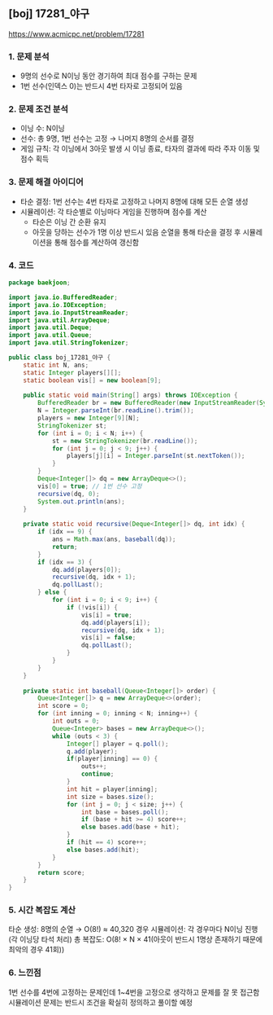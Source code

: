 ## [boj] 17281_야구
https://www.acmicpc.net/problem/17281

### 1. 문제 분석 
- 9명의 선수로 N이닝 동안 경기하여 최대 점수를 구하는 문제
- 1번 선수(인덱스 0)는 반드시 4번 타자로 고정되어 있음

### 2. 문제 조건 분석
- 이닝 수: N이닝
- 선수: 총 9명, 1번 선수는 고정 → 나머지 8명의 순서를 결정
- 게임 규칙: 각 이닝에서 3아웃 발생 시 이닝 종료, 타자의 결과에 따라 주자 이동 및 점수 획득

### 3. 문제 해결 아이디어
- 타순 결정: 1번 선수는 4번 타자로 고정하고 나머지 8명에 대해 모든 순열 생성
- 시뮬레이션: 각 타순별로 이닝마다 게임을 진행하며 점수를 계산
  - 타순은 이닝 간 순환 유지
  - 아웃을 당하는 선수가 1명 이상 반드시 있음
순열을 통해 타순을 결정 후 시뮬레이션을 통해 점수를 계산하여 갱신함


### 4. 코드 
```java
package baekjoon;

import java.io.BufferedReader;
import java.io.IOException;
import java.io.InputStreamReader;
import java.util.ArrayDeque;
import java.util.Deque;
import java.util.Queue;
import java.util.StringTokenizer;

public class boj_17281_야구 {
    static int N, ans;
    static Integer players[][];
    static boolean vis[] = new boolean[9];
    
    public static void main(String[] args) throws IOException {
        BufferedReader br = new BufferedReader(new InputStreamReader(System.in));
        N = Integer.parseInt(br.readLine().trim());
        players = new Integer[9][N];
        StringTokenizer st;
        for (int i = 0; i < N; i++) {
            st = new StringTokenizer(br.readLine());
            for (int j = 0; j < 9; j++) {
                players[j][i] = Integer.parseInt(st.nextToken());
            }
        }
        Deque<Integer[]> dq = new ArrayDeque<>();
        vis[0] = true; // 1번 선수 고정
        recursive(dq, 0);
        System.out.println(ans);
    }
    
    private static void recursive(Deque<Integer[]> dq, int idx) {
        if (idx == 9) {
            ans = Math.max(ans, baseball(dq));
            return;
        }
        if (idx == 3) {
            dq.add(players[0]);
            recursive(dq, idx + 1);
            dq.pollLast();
        } else {
            for (int i = 0; i < 9; i++) {
                if (!vis[i]) {
                    vis[i] = true;
                    dq.add(players[i]);
                    recursive(dq, idx + 1);
                    vis[i] = false;
                    dq.pollLast();
                }
            }
        }
    }
    
    private static int baseball(Queue<Integer[]> order) {
        Queue<Integer[]> q = new ArrayDeque<>(order);
        int score = 0;
        for (int inning = 0; inning < N; inning++) {
            int outs = 0;
            Queue<Integer> bases = new ArrayDeque<>();
            while (outs < 3) {
                Integer[] player = q.poll();
                q.add(player);
                if(player[inning] == 0) {
                    outs++;
                    continue;
                }
                int hit = player[inning];
                int size = bases.size();
                for (int j = 0; j < size; j++) {
                    int base = bases.poll();
                    if (base + hit >= 4) score++;
                    else bases.add(base + hit);
                }
                if (hit == 4) score++;
                else bases.add(hit);
            }
        }
        return score;
    }
}
```

### 5. 시간 복잡도 계산
타순 생성: 8명의 순열 → O(8!) ≈ 40,320 경우
시뮬레이션: 각 경우마다 N이닝 진행 (각 이닝당 타석 처리)
총 복잡도: O(8! × N × 41(아웃이 반드시 1명상 존재하기 때문에 최악의 경우 41회))

### 6. 느낀점
1번 선수를 4번에 고정하는 문제인데 1~4번을 고정으로 생각하고 문제를 잘 못 접근함
시뮬레이션 문제는 반드시 조건을 확실히 정의하고 풀이할 예정
